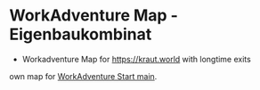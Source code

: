 # WorkAdventure Map - Eigenbaukombinat

* Workadventure Map for https://kraut.world with longtime exits 

own map for [WorkAdventure Start main](https://play.kraut.world/_/global/raw.githubusercontent.com/Eigenbaukombinat/wa-kraut.world/master/main.json).


